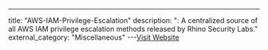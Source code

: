 ---
title: "AWS-IAM-Privilege-Escalation"
description: ": A centralized source of all AWS IAM privilege escalation methods released by Rhino Security Labs."
external_category: "Miscellaneous"
---[Visit Website](https://github.com/RhinoSecurityLabs/AWS-IAM-Privilege-Escalation)

